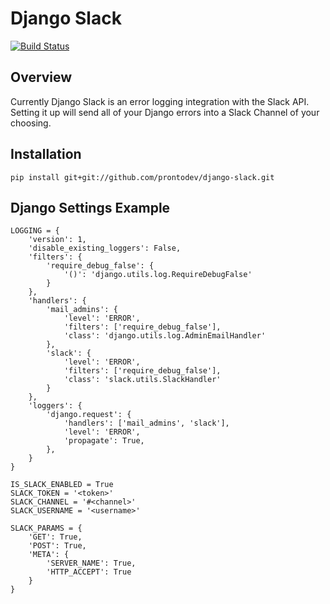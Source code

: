 # Django Slack
[![Build
Status](https://travis-ci.org/prontodev/django-slack.svg?branch=master)](https://travis-ci.org/prontodev/django-slack)

## Overview

Currently Django Slack is an error logging integration with the Slack API. Setting it up will send all of your Django errors into a Slack Channel of your choosing. 

## Installation

```
pip install git+git://github.com/prontodev/django-slack.git
```

## Django Settings Example

```
LOGGING = {
    'version': 1,
    'disable_existing_loggers': False,
    'filters': {
        'require_debug_false': {
            '()': 'django.utils.log.RequireDebugFalse'
        }
    },
    'handlers': {
        'mail_admins': {
            'level': 'ERROR',
            'filters': ['require_debug_false'],
            'class': 'django.utils.log.AdminEmailHandler'
        },
        'slack': {
            'level': 'ERROR',
            'filters': ['require_debug_false'],
            'class': 'slack.utils.SlackHandler'
        }
    },
    'loggers': {
        'django.request': {
            'handlers': ['mail_admins', 'slack'],
            'level': 'ERROR',
            'propagate': True,
        },
    }
}
```

```
IS_SLACK_ENABLED = True
SLACK_TOKEN = '<token>'
SLACK_CHANNEL = '#<channel>'
SLACK_USERNAME = '<username>'

SLACK_PARAMS = {
    'GET': True,
    'POST': True,
    'META': {
        'SERVER_NAME': True,
        'HTTP_ACCEPT': True
    }
}
```
